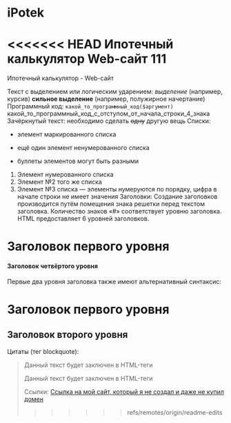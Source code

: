 # iPotek
<<<<<<< HEAD
Ипотечный калькулятор Web-сайт
111
=======
Ипотечный калькулятор - Web-сайт

Текст с выделением или логическим ударением:
 *выделение* (например, курсив)
 **сильное выделение** (например, полужирное начертание)
Программный код:
 `какой_то_программный_код($аргумент)`
    какой_то_программный_код_с_отступом_от_начала_строки_4_знака
Зачёркнутый текст:
    необходимо сделать ~~одну~~ другую вещь
Списки:
 * элемент маркированного списка
 - ещё один элемент ненумерованного списка
 + буллеты элементов могут быть разными
 1. Элемент нумерованного списка
 2. Элемент №2 того же списка
 9. Элемент №3 списка — элементы нумеруются по порядку, цифра в начале строки не имеет значения
Заголовки:
Создание заголовков производится путём помещения знака решетки перед текстом заголовка. Количество знаков «#» соответствует уровню заголовка. HTML предоставляет 6 уровней заголовков.

# Заголовок первого уровня
#### Заголовок четвёртого уровня
Первые два уровня заголовка также имеют альтернативный синтаксис:

Заголовок первого уровня
========================
Заголовок второго уровня
------------------------
Цитаты (тег blockquote):
>Данный текст будет заключен в HTML-теги <blockquote></blockquote>
> Данный текст будет заключен в HTML-теги <blockquote></blockquote>
Ссылки:
[Ссылка на мой сайт, который я не создал и даже не купил домен](http://afisenko.ru "Мой несуществующий сайт")
>>>>>>> refs/remotes/origin/readme-edits
